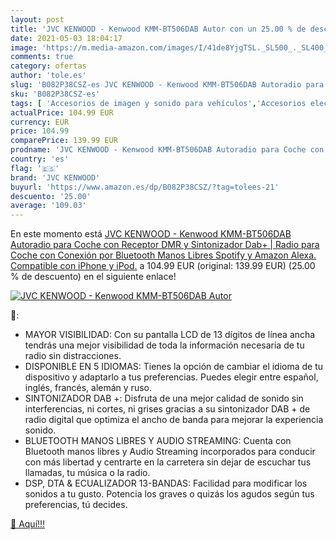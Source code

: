 ```yaml
---
layout: post
title: 'JVC KENWOOD - Kenwood KMM-BT506DAB Autor con un 25.00 % de descuento'
date: 2021-05-03 18:04:17
image: 'https://m.media-amazon.com/images/I/41de8YjgTSL._SL500_._SL400_.jpg'
comments: true
category: ofertas
author: 'tole.es'
slug: 'B082P38CSZ-es JVC KENWOOD - Kenwood KMM-BT506DAB Autoradio para Coche...'
sku: 'B082P38CSZ-es'
tags: [ 'Accesorios de imagen y sonido para vehículos','Accesorios electrónicos para vehículos','Electrónica','Electrónica para vehículos','iphone','jvc kenwood', ]
actualPrice: 104.99 EUR
currency: EUR
price: 104.99
comparePrice: 139.99 EUR
prodname: 'JVC KENWOOD - Kenwood KMM-BT506DAB Autoradio para Coche con Receptor DMR y Sintonizador Dab+ | Radio para Coche con Conexión por Bluetooth Manos Libres  Spotify y Amazon Alexa. Compatible con iPhone y iPod.'
country: 'es'
flag: '🇪🇸'
brand: 'JVC KENWOOD'
buyurl: 'https://www.amazon.es/dp/B082P38CSZ/?tag=tolees-21'
descuento: '25.00'
average: '109.03'
---
```


En este momento está [JVC KENWOOD - Kenwood KMM-BT506DAB Autoradio para Coche con Receptor DMR y Sintonizador Dab+ | Radio para Coche con Conexión por Bluetooth Manos Libres  Spotify y Amazon Alexa. Compatible con iPhone y iPod.](https://www.amazon.es/dp/B082P38CSZ/?tag=tolees-21) a 104.99 EUR (original: 139.99 EUR) (25.00 %  de descuento) en el siguiente enlace!

[![JVC KENWOOD - Kenwood KMM-BT506DAB Autor](https://m.media-amazon.com/images/I/41de8YjgTSL._SL500_._SL400_.jpg)](https://www.amazon.es/dp/B082P38CSZ/?tag=tolees-21)

🔎:

- MAYOR VISIBILIDAD: Con su pantalla LCD de 13 dígitos de línea ancha tendrás una mejor visibilidad de toda la información necesaria de tu radio sin distracciones.
- DISPONIBLE EN 5 IDIOMAS: Tienes la opción de cambiar el idioma de tu dispositivo y adaptarlo a tus preferencias. Puedes elegir entre español, inglés, francés, alemán y ruso.
- SINTONIZADOR DAB +: Disfruta de una mejor calidad de sonido sin interferencias, ni cortes, ni grises gracias a su sintonizador DAB + de radio digital que optimiza el ancho de banda para mejorar la experiencia sonido.
- BLUETOOTH MANOS LIBRES Y AUDIO STREAMING: Cuenta con Bluetooth manos libres y Audio Streaming incorporados para conducir con más libertad y centrarte en la carretera sin dejar de escuchar tus llamadas, tu música o la radio.
- DSP, DTA & ECUALIZADOR 13-BANDAS: Facilidad para modificar los sonidos a tu gusto. Potencia los graves o quizás los agudos según tus preferencias, tú decides.

[🛒 Aquí!!!](https://www.amazon.es/dp/B082P38CSZ/?tag=tolees-21)
